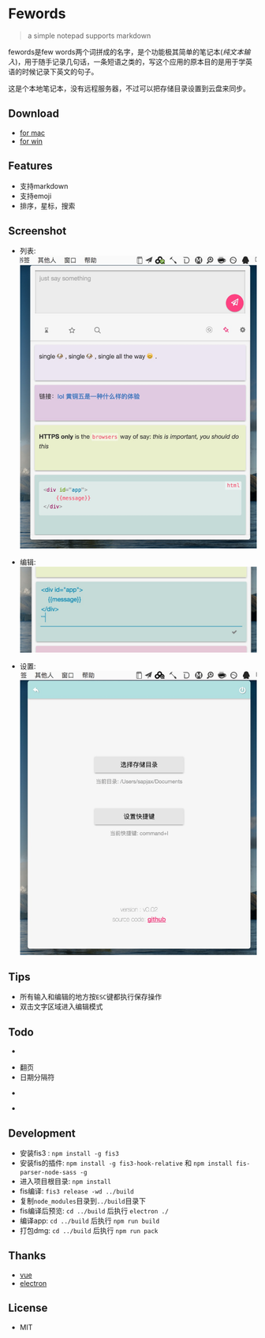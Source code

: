 # Fewords
> a simple notepad supports markdown

fewords是few words两个词拼成的名字，是个功能极其简单的笔记本(*纯文本输入*)，用于随手记录几句话，一条短语之类的，写这个应用的原本目的是用于学英语的时候记录下英文的句子。

这是个本地笔记本，没有远程服务器，不过可以把存储目录设置到云盘来同步。

## Download
- [for mac](http://pan.baidu.com/s/1qWtKzLi)
- [for win](http://pan.baidu.com/s/1mgvowuk)

## Features
- 支持markdown
- 支持emoji
- 排序，星标，搜索

## Screenshot

- 列表:
    ![截图1](assets/captures/capture1.png)

- 编辑:
    ![截图2](assets/captures/capture2.png)

- 设置:
    ![截图3](assets/captures/capture3.png)

## Tips
- 所有输入和编辑的地方按`ESC`键都执行保存操作
- 双击文字区域进入编辑模式

## Todo
- ~~~全局快捷键~~~
- 翻页
- 日期分隔符
- ~~~代码语法高亮~~~
- ~~~for windows~~~

## Development
- 安装fis3 :  `npm install -g fis3`
- 安装fis的插件: `npm install -g fis3-hook-relative` 和 `npm install fis-parser-node-sass -g`
- 进入项目根目录: `npm install`
- fis编译: `fis3 release -wd ../build`
- 复制`node_modules`目录到`../build`目录下
- fis编译后预览: `cd ../build` 后执行 `electron ./`
- 编译app: `cd ../build` 后执行 `npm run build`
- 打包dmg: `cd ../build` 后执行 `npm run pack`

## Thanks
- [vue](http://vuejs.org/)
- [electron](http://electron.atom.io/)

## License
- MIT

